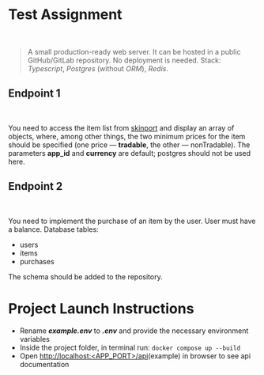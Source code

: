 <h1>Test Assignment</h1>
<br>
<blockquote>
A small production-ready web server.
It can be hosted in a public GitHub/GitLab repository.
No deployment is needed.
Stack: <em>Typescript</em>, <em>Postgres</em> (without <em>ORM</em>), <em>Redis</em>.
</blockquote>

<h2>Endpoint 1</h2>
<br>
<p>
You need to access the item list from <a href="https://docs.skinport.com/#items">skinport</a>
and display an array of objects, where, among other things, the two minimum prices for the item should be specified (one price — <b>tradable</b>, the other — nonTradable).
The parameters <b>app_id</b> and <b>currency</b> are default; postgres should not be used here.
</p>

<h2>Endpoint 2</h2>
<br>
<p>
You need to implement the purchase of an item by the user. User must have a balance.
Database tables:
<ul>
  <li>users</li>
  <li>items</li>
  <li>purchases</li>
</ul>
The schema should be added to the repository.
</p>

<h1>Project Launch Instructions</h1>
<ul>
  <li>Rename <em><b>example.env</b></em> to <em><b>.env</b></em> and provide the necessary environment variables</li>
  <li>Inside the project folder, in terminal run: <code>docker compose up --build</code></li>
  <li>Open <a href="http://localhost:5000/api">http://localhost:&lt;APP_PORT&gt;/api</a>(example) in browser to see api documentation</li>
</ul>
